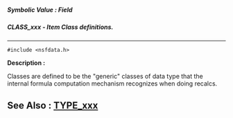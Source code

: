 ##### Symbolic Value : Field
##### CLASS_xxx - Item Class definitions.
---
```
#include <nsfdata.h>
```
**Description :**

Classes are defined to be the "generic" classes of data type that the internal 
formula computation mechanism recognizes when doing recalcs.

**See Also :**
[TYPE_xxx](/reference/Symb/TYPE_xxx)
---
